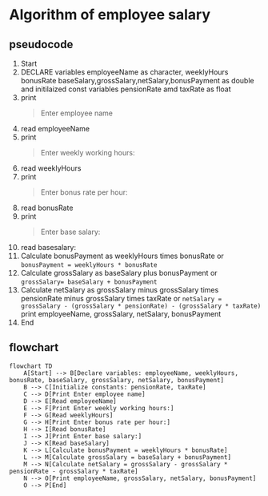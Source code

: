 # Algorithm of employee salary
## pseudocode
1. Start
2. DECLARE variables employeeName as character, weeklyHours bonusRate baseSalary,grossSalary,netSalary,bonusPayment as double and initilaized const variables pensionRate amd taxRate as float
3. print 
   >Enter employee name
4. read employeeName
5. print 
   >Enter weekly working hours:
6. read weeklyHours
7. print 
   >Enter bonus rate per hour: 
8. read bonusRate 
9. print 
    >Enter base salary:
10. read basesalary:
11. Calculate bonusPayment as weeklyHours times bonusRate or `bonusPayment = weeklyHours * bonusRate`
12. Calculate grossSalary as baseSalary plus bonusPayment or `grossSalary= baseSalary + bonusPayment`
13. Calculate netSalary as grossSalary minus grossSalary times pensionRate minus grossSalary times taxRate or `netSalary = grossSalary - (grossSalary * pensionRate) - (grossSalary * taxRate)`
print employeeName, grossSalary, netSalary, bonusPayment
14. End

## flowchart
``` mermaid
flowchart TD
    A[Start] --> B[Declare variables: employeeName, weeklyHours, bonusRate, baseSalary, grossSalary, netSalary, bonusPayment]
    B --> C[Initialize constants: pensionRate, taxRate]
    C --> D[Print Enter employee name]
    D --> E[Read employeeName]
    E --> F[Print Enter weekly working hours:]
    F --> G[Read weeklyHours]
    G --> H[Print Enter bonus rate per hour:]
    H --> I[Read bonusRate]
    I --> J[Print Enter base salary:]
    J --> K[Read baseSalary]
    K --> L[Calculate bonusPayment = weeklyHours * bonusRate]
    L --> M[Calculate grossSalary = baseSalary + bonusPayment]
    M --> N[Calculate netSalary = grossSalary - grossSalary * pensionRate - grossSalary * taxRate]
    N --> O[Print employeeName, grossSalary, netSalary, bonusPayment]
    O --> P[End]
